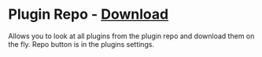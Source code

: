 # Plugin Repo - [Download](https://raw.githubusercontent.com/mwittrien/BetterDiscordAddons/master/Plugins/PluginRepo/PluginRepo.plugin.js)

Allows you to look at all plugins from the plugin repo and download them on the fly. Repo button is in the plugins settings.
